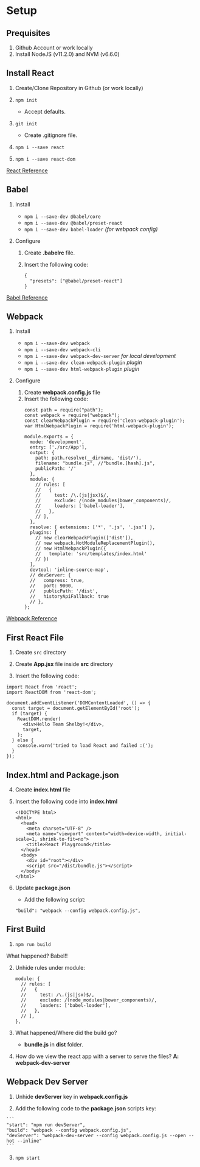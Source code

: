 
# Setup

## Prequisites

1. Github Account or work locally
2. Install NodeJS (v11.2.0) and NVM (v6.6.0)

## Install React
1.  Create/Clone Repository in Github (or work locally)

2.  ```npm init```
    * Accept defaults.  
    
3.  ```git init```
    * Create .gitignore file.
    
4.  ```npm i --save react```

5.  ```npm i --save react-dom```

[React Reference](https://reactjs.org/)

## Babel

1. Install
    * ```npm i --save-dev @babel/core```
    * ```npm i --save-dev @babel/preset-react```
    * ```npm i --save-dev babel-loader``` _(for webpack config)_
    
2.  Configure
    1.  Create **.babelrc** file.
  
    2.  Insert the following code:
        ```
        {
          "presets": ["@babel/preset-react"]
        }
        ```
    
[Babel Reference](https://babeljs.io/)

##  Webpack

1.  Install
    * ```npm i --save-dev webpack```
    * ```npm i --save-dev webpack-cli```    
    * ```npm i --save-dev webpack-dev-server``` _for local development_
    * ```npm i --save-dev clean-webpack-plugin``` _plugin_
    * ```npm i --save-dev html-webpack-plugin``` _plugin_
    
2.  Configure
    1.  Create **webpack.config.js** file
    2.  Insert the following code:
        ```
        const path = require("path");
        const webpack = require("webpack");
        const clearWebpackPlugin = require('clean-webpack-plugin');
        var HtmlWebpackPlugin = require('html-webpack-plugin');

        module.exports = {
          mode: 'development',
          entry: ['./src/App'],
          output: {
            path: path.resolve(__dirname, 'dist/'),
            filename: "bundle.js", //"bundle.[hash].js",
            publicPath: '/'
          },
          module: {
            // rules: [
            //   {
            //     test: /\.(js|jsx)$/,
            //     exclude: /(node_modules|bower_components)/,
            //     loaders: ['babel-loader'],
            //   },
            // ],
          },
          resolve: { extensions: ['*', '.js', '.jsx'] },
          plugins: [
            // new clearWebpackPlugin(['dist']),
            // new webpack.HotModuleReplacementPlugin(),
            // new HtmlWebpackPlugin({
            //   template: 'src/templates/index.html'
            // })
          ],
          devtool: 'inline-source-map',
          // devServer: {
          //   compress: true,
          //   port: 9000,
          //   publicPath: '/dist',
          //   historyApiFallback: true
          // },
        };
        ```
[Webpack Reference](https://webpack.js.org/)

## First React File

1.  Create ```src``` directory

2.  Create **App.jsx** file inside **src** directory

3.  Insert the following code:

  ```
  import React from 'react';
  import ReactDOM from 'react-dom';

  document.addEventListener('DOMContentLoaded', () => {
    const target = document.getElementById('root');
    if (target) {
      ReactDOM.render(
        <div>Hello Team Shelby!</div>,
        target,
      );
    } else {
      console.warn('tried to load React and failed :(');
    }
  });
  ```
## Index.html and Package.json

4.  Create **index.html** file

5.  Insert the following code into **index.html**
    ```
    <!DOCTYPE html>
    <html>
      <head>
        <meta charset="UTF-8" />
        <meta name="viewport" content="width=device-width, initial-scale=1, shrink-to-fit=no">
        <title>React Playground</title>
      </head>
      <body>
        <div id="root"></div>
        <script src="/dist/bundle.js"></script>
      </body>
    </html>
    ```
    
6.  Update **package.json**
    *  Add the following script:
    ```
    "build": "webpack --config webpack.config.js",
    ```
  
## First Build

1.  ```npm run build```

What happened?  Babel!!

2.  Unhide rules under module:

    ```
    module: {
      // rules: [
      //   {
      //     test: /\.(js|jsx)$/,
      //     exclude: /(node_modules|bower_components)/,
      //     loaders: ['babel-loader'],
      //   },
      // ],
    },
    ```
3.  What happened/Where did the build go?
    *  **bundle.js** in **dist** folder.

4.  How do we view the react app with a server to serve the files? **A: webpack-dev-server**

## Webpack Dev Server

1.  Unhide **devServer** key in **webpack.config.js**

2.   Add the following code to the **package.json** scripts key:

    ```
    "start": "npm run devServer",
    "build": "webpack --config webpack.config.js",
    "devServer": "webpack-dev-server --config webpack.config.js --open --hot --inline"
    ```
 
3.  ```npm start```
        
